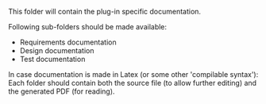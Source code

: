 This folder will contain the plug-in specific documentation.

Following sub-folders should be made available:
  * Requirements documentation
  * Design documentation
  * Test documentation
 
In case documentation is made in Latex (or some other 'compilable syntax'):
Each folder should contain both the source file (to allow further editing)
and the generated PDF (for reading).
